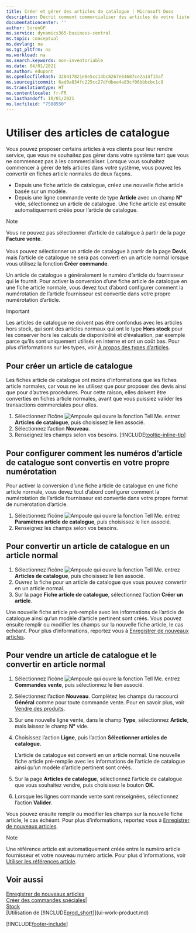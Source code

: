 ```yaml
---
title: Créer et gérer des articles de catalogue | Microsoft Docs
description: Décrit comment commercialiser des articles de votre liste de fournisseurs d’articles mais pas dans votre propre liste d’articles.
documentationcenter: ''
author: SorenGP
ms.service: dynamics365-business-central
ms.topic: conceptual
ms.devlang: na
ms.tgt_pltfrm: na
ms.workload: na
ms.search.keywords: non-inventoriable
ms.date: 04/01/2021
ms.author: edupont
ms.openlocfilehash: 328417821e8e5cc14bc8267e64687ce2a14f15af
ms.sourcegitcommit: 6ad0a834fc225cc27dfdbee4a83cf06bbbcbc1c9
ms.translationtype: HT
ms.contentlocale: fr-FR
ms.lasthandoff: 10/01/2021
ms.locfileid: "7588550"
---
```

# <a name="work-with-catalog-items"></a>Utiliser des articles de catalogue
Vous pouvez proposer certains articles à vos clients pour leur rendre service, que vous ne souhaitez pas gérer dans votre système tant que vous ne commencez pas à les commercialiser. Lorsque vous souhaitez commencer à gérer de tels articles dans votre système, vous pouvez les convertir en fiches article normales de deux façons.

* Depuis une fiche article de catalogue, créez une nouvelle fiche article basée sur un modèle.
* Depuis une ligne commande vente de type **Article** avec un champ **N°** vide, sélectionnez un article de catalogue. Une fiche article est ensuite automatiquement créée pour l’article de catalogue.

> [!NOTE]  
> Vous ne pouvez pas sélectionner d’article de catalogue à partir de la page **Facture vente**.<br /><br />
> Vous pouvez sélectionner un article de catalogue à partir de la page **Devis**, mais l’article de catalogue ne sera pas converti en un article normal lorsque vous utilisez la fonction **Créer commande**.

Un article de catalogue a généralement le numéro d’article du fournisseur qui le fournit. Pour activer la conversion d’une fiche article de catalogue en une fiche article normale, vous devez tout d’abord configurer comment la numérotation de l’article fournisseur est convertie dans votre propre numérotation d’article.   

> [!Important]
> Les articles de catalogue ne doivent pas être confondus avec les articles hors stock, qui sont des articles normaux qui ont le type **Hors stock** pour les conserver hors les calculs de disponibilité et d’évaluation, par exemple parce qu’ils sont uniquement utilisés en interne et ont un coût bas. Pour plus d’informations sur les types, voir [À propos des types d’articles](inventory-about-item-types.md).

## <a name="to-create-a-catalog-item"></a>Pour créer un article de catalogue
Les fiches article de catalogue ont moins d’informations que les fiches article normales, car vous ne les utilisez que pour proposer des devis ainsi que pour d’autres procédures. Pour cette raison, elles doivent être converties en fiches article normales, avant que vous puissiez valider les transactions commerciales pour elles.

1. Sélectionnez l’icône ![Ampoule qui ouvre la fonction Tell Me.](media/ui-search/search_small.png "Dites-moi ce que vous voulez faire") entrez **Articles de catalogue**, puis choisissez le lien associé.
2. Sélectionnez l’action **Nouveau**.
3. Renseignez les champs selon vos besoins. [!INCLUDE[tooltip-inline-tip](includes/tooltip-inline-tip_md.md)]

## <a name="to-set-up-how-catalog-item-numbers-are-converted-to-your-own-numbering"></a>Pour configurer comment les numéros d’article de catalogue sont convertis en votre propre numérotation
Pour activer la conversion d’une fiche article de catalogue en une fiche article normale, vous devez tout d’abord configurer comment la numérotation de l’article fournisseur est convertie dans votre propre format de numérotation d’article.

1. Sélectionnez l’icône ![Ampoule qui ouvre la fonction Tell Me.](media/ui-search/search_small.png "Dites-moi ce que vous voulez faire") entrez **Paramètres article de catalogue**, puis choisissez le lien associé.
2. Renseignez les champs selon vos besoins.

## <a name="to-convert-a-catalog-item-to-a-normal-item"></a>Pour convertir un article de catalogue en un article normal
1. Sélectionnez l’icône ![Ampoule qui ouvre la fonction Tell Me.](media/ui-search/search_small.png "Dites-moi ce que vous voulez faire") entrez **Articles de catalogue**, puis choisissez le lien associé.
2. Ouvrez la fiche pour un article de catalogue que vous pouvez convertir en un article normal.
3. Sur la page **Fiche article de catalogue**, sélectionnez l’action **Créer un article**.

Une nouvelle fiche article pré-remplie avec les informations de l’article de catalogue ainsi qu’un modèle d’article pertinent sont créés. Vous pouvez ensuite remplir ou modifier les champs sur la nouvelle fiche article, le cas échéant. Pour plus d’informations, reportez vous à [Enregistrer de nouveaux articles](inventory-how-register-new-items.md).

## <a name="to-sell-a-catalog-item-and-convert-it-to-a-normal-item"></a>Pour vendre un article de catalogue et le convertir en article normal
1. Sélectionnez l’icône ![Ampoule qui ouvre la fonction Tell Me.](media/ui-search/search_small.png "Dites-moi ce que vous voulez faire") entrez **Commandes vente**, puis sélectionnez le lien associé.
2. Sélectionnez l’action **Nouveau**. Complétez les champs du raccourci **Général** comme pour toute commande vente. Pour en savoir plus, voir [Vendre des produits](sales-how-sell-products.md).
3. Sur une nouvelle ligne vente, dans le champ **Type**, sélectionnez **Article**, mais laissez le champ **N°** vide.
4. Choisissez l’action **Ligne**, puis l’action **Sélectionner articles de catalogue**.

    L’article de catalogue est converti en un article normal. Une nouvelle fiche article pré-remplie avec les informations de l’article de catalogue ainsi qu’un modèle d’article pertinent sont créés.
5. Sur la page **Articles de catalogue**, sélectionnez l’article de catalogue que vous souhaitez vendre, puis choisissez le bouton **OK**.
6. Lorsque les lignes commande vente sont renseignées, sélectionnez l’action **Valider**.

Vous pouvez ensuite remplir ou modifier les champs sur la nouvelle fiche article, le cas échéant. Pour plus d’informations, reportez vous à [Enregistrer de nouveaux articles](inventory-how-register-new-items.md).

> [!NOTE]  
>   Une référence article est automatiquement créée entre le numéro article fournisseur et votre nouveau numéro article. Pour plus d’informations, voir [Utiliser les références article](inventory-how-use-item-cross-refs.md).

## <a name="see-also"></a>Voir aussi
[Enregistrer de nouveaux articles](inventory-how-register-new-items.md)  
[Créer des commandes spéciales](sales-how-to-create-special-orders.md)|  
[Stock](inventory-manage-inventory.md)  
[Utilisation de [!INCLUDE[prod_short](includes/prod_short.md)]](ui-work-product.md)


[!INCLUDE[footer-include](includes/footer-banner.md)]